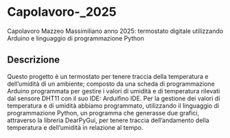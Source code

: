 # Capolavoro-_2025
Capolavoro Mazzeo Massimiliano anno 2025: termostato digitale utilizzando Arduino e linguaggio di programmazione Python
## Descrizione
Questo progetto è un termostato per tenere traccia della temperatura e dell’umidità di un ambiente; composto da una scheda di programmazione Arduino programmata per gestire i valori di umidità e di temperatura rilevati dal sensore DHT11 con il suo IDE: Arduifìno IDE.
Per la gestione dei valori di temperatura e di umidità abbiamo programmato, utilizzando il linguaggio di programmazione Python, un programma che generasse due grafici, attraverso la libreria DearPyGui, per tenere traccia dell’andamento della temperatura e dell’umidità in relazione al tempo.
